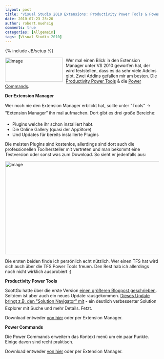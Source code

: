 ```yaml
---
layout: post
title: "Visual Studio 2010 Extensions: Productivity Power Tools & Power Commands"
date: 2010-07-23 23:20
author: robert.muehsig
comments: true
categories: [Allgemein]
tags: [Visual Studio 2010]
---
```

{% include JB/setup %}
<p><a href="{{BASE_PATH}}/assets/wp-images/image1009.png"><img style="border-bottom: 0px; border-left: 0px; margin: 0px 10px 0px 0px; display: inline; border-top: 0px; border-right: 0px" title="image" border="0" alt="image" align="left" src="{{BASE_PATH}}/assets/wp-images/image_thumb193.png" width="189" height="78" /></a> Wer mal einen Blick in den Extension Manager unter VS 2010 geworfen hat, der wird feststellen, dass es da sehr viele Addins gibt. Zwei Addins gefallen mir am besten. Die <a href="http://visualstudiogallery.msdn.microsoft.com/en-us/d0d33361-18e2-46c0-8ff2-4adea1e34fef">Productivity Power Tools</a> &amp; die <a href="http://visualstudiogallery.msdn.microsoft.com/en-us/e5f41ad9-4edc-4912-bca3-91147db95b99">Power Commands</a>.</p> <!--more-->  <p><strong>Der Extension Manager</strong></p>  <p>Wer noch nie den Extension Manager erblickt hat, sollte unter "Tools” -&gt; "Extension Manager” ihn mal aufmachen. Dort gibt es drei große Bereiche:</p>  <ul>   <li>Plugins welche ihr schon installiert habt. </li>    <li>Die Online Gallery (quasi der AppStore)</li>    <li>Und Updates für bereits installierte Plugins</li> </ul>  <p>Die meisten Plugins sind kostenlos, allerdings sind dort auch die professionellen Toolhersteller mit vertreten und man bekommt eine Testversion oder sonst was zum Download. So sieht er jedenfalls aus:</p>  <p><a href="{{BASE_PATH}}/assets/wp-images/image1010.png"><img style="border-bottom: 0px; border-left: 0px; display: inline; border-top: 0px; border-right: 0px" title="image" border="0" alt="image" src="{{BASE_PATH}}/assets/wp-images/image_thumb194.png" width="530" height="304" /></a> </p>  <p>Die ersten beiden finde ich persönlich echt nützlich. Wer einen TFS hat wird sich auch über die TFS Power Tools freuen. Den Rest hab ich allerdings noch nicht wirklich ausprobiert ;)</p>  <p><strong>Productivity Power Tools</strong></p>  <p>ScottGu hatte über die erste Version <a href="http://weblogs.asp.net/scottgu/archive/2010/06/09/visual-studio-2010-productivity-power-tool-extensions.aspx">einen größeren Blogpost geschrieben</a>. Seitdem ist aber auch ein neues Update rausgekommen. <a href="http://blogs.msdn.com/b/visualstudio/archive/2010/07/20/solution-navigator-blog-post.aspx">Dieses Update bringt z.B. den "Solution Navigator” mit</a> - ein deutlich verbesserter Solution Explorer mit Suche und mehr Details. Fetzt.</p>  <p>Download entweder <a href="http://visualstudiogallery.msdn.microsoft.com/en-us/d0d33361-18e2-46c0-8ff2-4adea1e34fef">von hier</a> oder per Extension Manager.</p>  <p><strong>Power Commands</strong></p>  <p>Die Power Commands erweitern das Kontext menü um ein paar Punkte. Einige davon sind recht praktisch.</p>  <p>Download entweder <a href="http://visualstudiogallery.msdn.microsoft.com/en-us/e5f41ad9-4edc-4912-bca3-91147db95b99">von hier</a> oder per Extension Manager.</p>
